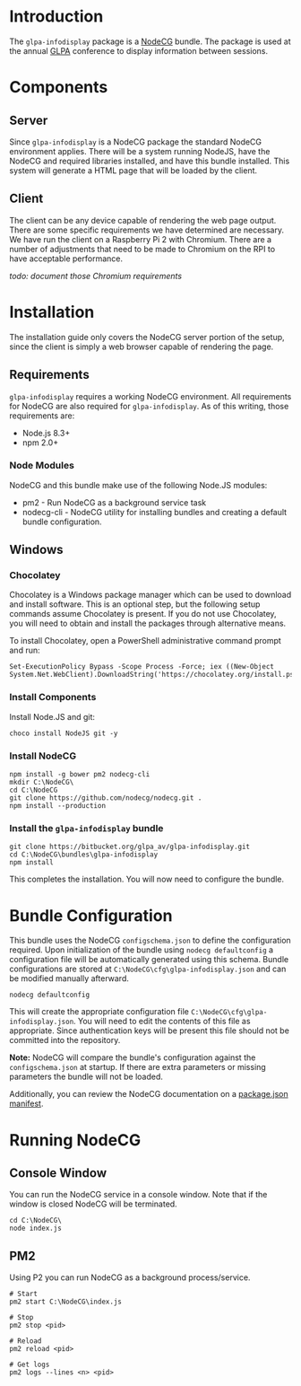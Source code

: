 # Introduction

The `glpa-infodisplay` package is a [NodeCG](http://github.com/nodecg/nodecg) bundle.  The package is used at the annual [GLPA](https://www.glpa.org) conference to display information between sessions.

# Components
## Server
Since `glpa-infodisplay` is a NodeCG package the standard NodeCG environment applies.  There will be a system running NodeJS, have the NodeCG and required libraries installed, and have this bundle installed.  This system will generate a HTML page that will be loaded by the client.
## Client
The client can be any device capable of rendering the web page output.  There are some specific requirements we have determined are necessary.  We have run the client on a Raspberry Pi 2 with Chromium.  There are a number of adjustments that need to be made to Chromium on the RPI to have acceptable performance.

*todo: document those Chromium requirements*

# Installation
The installation guide only covers the NodeCG server portion of the setup, since the client is simply a web browser capable of rendering the page.

## Requirements
`glpa-infodisplay` requires a working NodeCG environment.  All requirements for NodeCG are also required for `glpa-infodisplay`.  As of this writing, those requirements are:

* Node.js 8.3+
* npm 2.0+

### Node Modules
NodeCG and this bundle make use of the following Node.JS modules:

* pm2 - Run NodeCG as a background service task
* nodecg-cli - NodeCG utility for installing bundles and creating a default bundle configuration.


## Windows
### Chocolatey
Chocolatey is a Windows package manager which can be used to download and install software.  This is an optional step, but the following setup commands assume Chocolatey is present.  If you do not use Chocolatey, you will need to obtain and install the packages through alternative means.

To install Chocolatey, open a PowerShell administrative command prompt and run:

```
Set-ExecutionPolicy Bypass -Scope Process -Force; iex ((New-Object System.Net.WebClient).DownloadString('https://chocolatey.org/install.ps1'))
```

### Install Components
Install Node.JS and git:

```
choco install NodeJS git -y
```

### Install NodeCG
```
npm install -g bower pm2 nodecg-cli
mkdir C:\NodeCG\
cd C:\NodeCG
git clone https://github.com/nodecg/nodecg.git .
npm install --production
```

### Install the `glpa-infodisplay` bundle
```
git clone https://bitbucket.org/glpa_av/glpa-infodisplay.git
cd C:\NodeCG\bundles\glpa-infodisplay
npm install
```

This completes the installation.  You will now need to configure the bundle.

# Bundle Configuration
This bundle uses the NodeCG `configschema.json` to define the configuration required.  Upon initialization of the bundle using `nodecg defaultconfig` a configuration file will be automatically generated using this schema.  Bundle configurations are stored at `C:\NodeCG\cfg\glpa-infodisplay.json` and can be modified manually afterward.

```
nodecg defaultconfig
```

This will create the appropriate configuration file `C:\NodeCG\cfg\glpa-infodisplay.json`.  You will need to edit the contents of this file as appropriate.  Since authentication keys will be present this file should not be committed into the repository.

**Note:** NodeCG will compare the bundle's configuration against the `configschema.json` at startup.  If there are extra parameters or missing parameters the bundle will not be loaded.

Additionally, you can review the NodeCG documentation on a [package.json manifest](https://nodecg.com/tutorial-5_manifest.html).

# Running NodeCG
## Console Window
You can run the NodeCG service in a console window.  Note that if the window is closed NodeCG will be terminated.

```
cd C:\NodeCG\
node index.js
```

## PM2
Using P2 you can run NodeCG as a background process/service.

```
# Start
pm2 start C:\NodeCG\index.js

# Stop
pm2 stop <pid>

# Reload
pm2 reload <pid>

# Get logs
pm2 logs --lines <n> <pid>
```